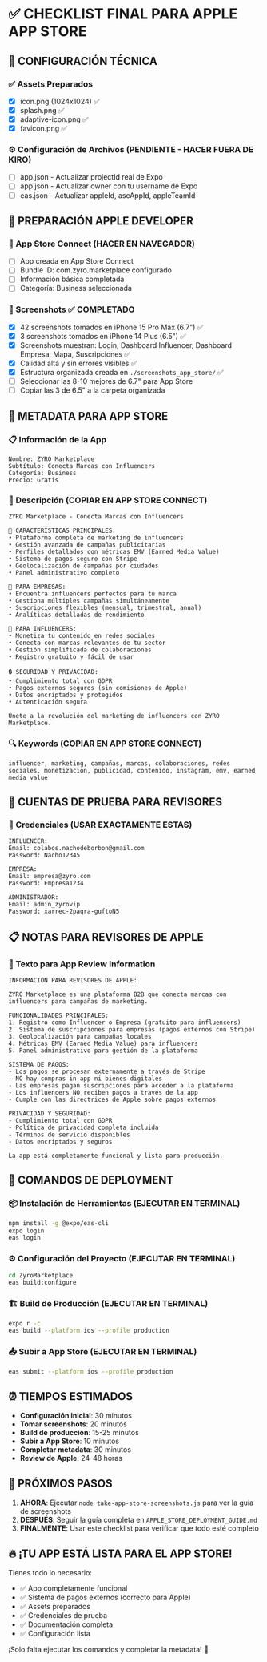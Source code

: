 # ✅ CHECKLIST FINAL PARA APPLE APP STORE

## 🔧 CONFIGURACIÓN TÉCNICA

### ✅ Assets Preparados
- [x] icon.png (1024x1024) ✅
- [x] splash.png ✅
- [x] adaptive-icon.png ✅
- [x] favicon.png ✅

### ⚙️ Configuración de Archivos (PENDIENTE - HACER FUERA DE KIRO)
- [ ] app.json - Actualizar projectId real de Expo
- [ ] app.json - Actualizar owner con tu username de Expo
- [ ] eas.json - Actualizar appleId, ascAppId, appleTeamId

## 📱 PREPARACIÓN APPLE DEVELOPER

### 🍎 App Store Connect (HACER EN NAVEGADOR)
- [ ] App creada en App Store Connect
- [ ] Bundle ID: com.zyro.marketplace configurado
- [ ] Información básica completada
- [ ] Categoría: Business seleccionada

### 📸 Screenshots ✅ COMPLETADO
- [x] 42 screenshots tomados en iPhone 15 Pro Max (6.7") ✅
- [x] 3 screenshots tomados en iPhone 14 Plus (6.5") ✅
- [x] Screenshots muestran: Login, Dashboard Influencer, Dashboard Empresa, Mapa, Suscripciones ✅
- [x] Calidad alta y sin errores visibles ✅
- [x] Estructura organizada creada en `./screenshots_app_store/` ✅
- [ ] Seleccionar las 8-10 mejores de 6.7" para App Store
- [ ] Copiar las 3 de 6.5" a la carpeta organizada

## 📝 METADATA PARA APP STORE

### 📋 Información de la App
```
Nombre: ZYRO Marketplace
Subtítulo: Conecta Marcas con Influencers
Categoría: Business
Precio: Gratis
```

### 📖 Descripción (COPIAR EN APP STORE CONNECT)
```
ZYRO Marketplace - Conecta Marcas con Influencers

🚀 CARACTERÍSTICAS PRINCIPALES:
• Plataforma completa de marketing de influencers
• Gestión avanzada de campañas publicitarias
• Perfiles detallados con métricas EMV (Earned Media Value)
• Sistema de pagos seguro con Stripe
• Geolocalización de campañas por ciudades
• Panel administrativo completo

💼 PARA EMPRESAS:
• Encuentra influencers perfectos para tu marca
• Gestiona múltiples campañas simultáneamente
• Suscripciones flexibles (mensual, trimestral, anual)
• Analíticas detalladas de rendimiento

📱 PARA INFLUENCERS:
• Monetiza tu contenido en redes sociales
• Conecta con marcas relevantes de tu sector
• Gestión simplificada de colaboraciones
• Registro gratuito y fácil de usar

🔒 SEGURIDAD Y PRIVACIDAD:
• Cumplimiento total con GDPR
• Pagos externos seguros (sin comisiones de Apple)
• Datos encriptados y protegidos
• Autenticación segura

Únete a la revolución del marketing de influencers con ZYRO Marketplace.
```

### 🔍 Keywords (COPIAR EN APP STORE CONNECT)
```
influencer, marketing, campañas, marcas, colaboraciones, redes sociales, monetización, publicidad, contenido, instagram, emv, earned media value
```

## 🧪 CUENTAS DE PRUEBA PARA REVISORES

### 👥 Credenciales (USAR EXACTAMENTE ESTAS)
```
INFLUENCER:
Email: colabos.nachodeborbon@gmail.com
Password: Nacho12345

EMPRESA:
Email: empresa@zyro.com
Password: Empresa1234

ADMINISTRADOR:
Email: admin_zyrovip
Password: xarrec-2paqra-guftoN5
```

## 📋 NOTAS PARA REVISORES DE APPLE

### 📝 Texto para App Review Information
```
INFORMACIÓN PARA REVISORES DE APPLE:

ZYRO Marketplace es una plataforma B2B que conecta marcas con influencers para campañas de marketing.

FUNCIONALIDADES PRINCIPALES:
1. Registro como Influencer o Empresa (gratuito para influencers)
2. Sistema de suscripciones para empresas (pagos externos con Stripe)
3. Geolocalización para campañas locales
4. Métricas EMV (Earned Media Value) para influencers
5. Panel administrativo para gestión de la plataforma

SISTEMA DE PAGOS:
- Los pagos se procesan externamente a través de Stripe
- NO hay compras in-app ni bienes digitales
- Las empresas pagan suscripciones para acceder a la plataforma
- Los influencers NO reciben pagos a través de la app
- Cumple con las directrices de Apple sobre pagos externos

PRIVACIDAD Y SEGURIDAD:
- Cumplimiento total con GDPR
- Política de privacidad completa incluida
- Términos de servicio disponibles
- Datos encriptados y seguros

La app está completamente funcional y lista para producción.
```

## 🚀 COMANDOS DE DEPLOYMENT

### 📦 Instalación de Herramientas (EJECUTAR EN TERMINAL)
```bash
npm install -g @expo/eas-cli
expo login
eas login
```

### ⚙️ Configuración del Proyecto (EJECUTAR EN TERMINAL)
```bash
cd ZyroMarketplace
eas build:configure
```

### 🏗️ Build de Producción (EJECUTAR EN TERMINAL)
```bash
expo r -c
eas build --platform ios --profile production
```

### 📤 Subir a App Store (EJECUTAR EN TERMINAL)
```bash
eas submit --platform ios --profile production
```

## ⏰ TIEMPOS ESTIMADOS

- **Configuración inicial**: 30 minutos
- **Tomar screenshots**: 20 minutos
- **Build de producción**: 15-25 minutos
- **Subir a App Store**: 10 minutos
- **Completar metadata**: 30 minutos
- **Review de Apple**: 24-48 horas

## 🎯 PRÓXIMOS PASOS

1. **AHORA**: Ejecutar `node take-app-store-screenshots.js` para ver la guía de screenshots
2. **DESPUÉS**: Seguir la guía completa en `APPLE_STORE_DEPLOYMENT_GUIDE.md`
3. **FINALMENTE**: Usar este checklist para verificar que todo esté completo

## 🔥 ¡TU APP ESTÁ LISTA PARA EL APP STORE!

Tienes todo lo necesario:
- ✅ App completamente funcional
- ✅ Sistema de pagos externos (correcto para Apple)
- ✅ Assets preparados
- ✅ Credenciales de prueba
- ✅ Documentación completa
- ✅ Configuración lista

¡Solo falta ejecutar los comandos y completar la metadata! 🚀